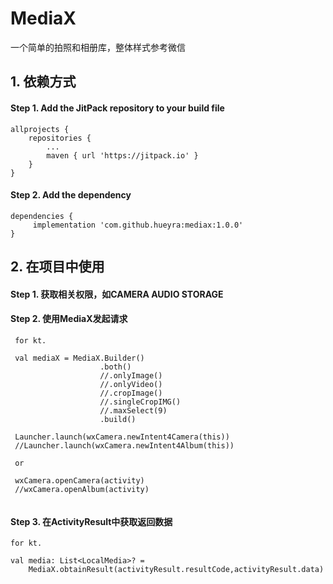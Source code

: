 # MediaX

一个简单的拍照和相册库，整体样式参考微信

## 1. 依赖方式

#### Step 1. Add the JitPack repository to your build file


```
allprojects {
	repositories {
		...
		maven { url 'https://jitpack.io' }
	}
}
```

#### Step 2. Add the dependency


```
dependencies {
	 implementation 'com.github.hueyra:mediax:1.0.0'
}
```

## 2. 在项目中使用

#### Step 1. 获取相关权限，如CAMERA AUDIO STORAGE

#### Step 2. 使用MediaX发起请求

```
 for kt.
 
 val mediaX = MediaX.Builder()
                    .both()
                    //.onlyImage()
                    //.onlyVideo()
                    //.cropImage()
                    //.singleCropIMG()
                    //.maxSelect(9)
                    .build()
 
 Launcher.launch(wxCamera.newIntent4Camera(this))
 //Launcher.launch(wxCamera.newIntent4Album(this))
 
 or
 
 wxCamera.openCamera(activity)
 //wxCamera.openAlbum(activity)
 
```

#### Step 3. 在ActivityResult中获取返回数据

```
for kt.

val media: List<LocalMedia>? =
    MediaX.obtainResult(activityResult.resultCode,activityResult.data)

```

